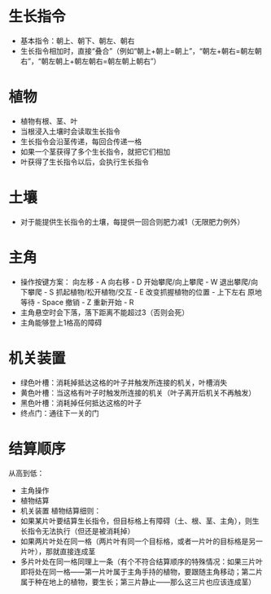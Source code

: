 # 生长指令
- 基本指令：朝上、朝下、朝左、朝右
- 生长指令相加时，直接“叠合”（例如“朝上+朝上=朝上”，“朝左+朝右=朝左朝右”，“朝左朝上+朝左朝右=朝左朝上朝右”）

# 植物
- 植物有根、茎、叶
- 当根浸入土壤时会读取生长指令
- 生长指令会沿茎传递，每回合传递一格
- 如果一个茎获得了多个生长指令，就把它们相加
- 叶获得了生长指令以后，会执行生长指令

# 土壤
- 对于能提供生长指令的土壤，每提供一回合则肥力减1（无限肥力例外）

# 主角
- 操作按键方案：
向左移 - A
向右移 - D
开始攀爬/向上攀爬 - W
退出攀爬/向下攀爬 - S
抓起植物/松开植物/交互 - E
改变抓握植物的位置 - 上下左右
原地等待 - Space
撤销 - Z
重新开始 - R
- 主角悬空时会下落，落下距离不能超过3（否则会死）
- 主角能够登上1格高的障碍

# 机关装置
- 绿色叶槽：消耗掉抵达这格的叶子并触发所连接的机关，叶槽消失
- 黄色叶槽：当这格有叶子时触发所连接的机关（叶子离开后机关不再触发）
- 黑色叶槽：消耗掉任何抵达这格的叶子
- 终点门：通往下一关的门

# 结算顺序
从高到低：
- 主角操作
- 植物结算
- 机关装置
植物结算细则：
- 如果某片叶要结算生长指令，但目标格上有障碍（土、根、茎、主角），则生长指令无法执行（但还是被消耗掉）
- 如果两片叶处在同一格（两片叶有同一个目标格，或者一片叶的目标格是另一片叶），那就直接连成茎
- 多片叶处在同一格同理上一条（有个不符合结算顺序的特殊情况：如果三片叶即将处在同一格——第一片叶属于主角手持的植物，要跟随主角移动；第二片属于种在地上的植物，要生长；第三片静止——那么这三片也应该连成茎）
